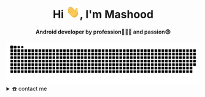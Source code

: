 <div align="center">
<h1 align="center">Hi <img width="35" src="https://github.com/the-alchemist-07/the-alchemist-07/blob/main/resources/img/waving.gif">, I'm Mashood</h1>
  <h4 align="center"><b>Android developer</b> by profession👨🏻‍💻 and passion😍</h4>
</div>

<div align="center">
  <a href="https://github.com/the-alchemist-07">
  <img  src="https://github.com/the-alchemist-07/the-alchemist-07/blob/main/resources/img/grid-snake.svg"
       alt="snake" /></a>
</div>

<details>
  <summary>☎️ contact me</summary>
<div>
<!--   <samp> -->
    <h2 align="center">😎 you can reach me by:</h2>
    <p align="center">
      <br/>
      <a href="https://www.linkedin.com/in/the-alchemist/" target="blank"><img align="center"
         src="https://img.shields.io/badge/linkedin-%231DA1F2.svg?style=for-the-badge&logo=linkedin&logoColor=white"
         alt="alchemist" height="30"/></a>
      <a href="mailto:mashoodpv.vkm@gmail.com" target="blank"><img align="center"
         src="https://img.shields.io/badge/gmail-EA4335.svg?style=for-the-badge&logo=gmail&logoColor=white"
         alt="alchemist" height="30"/></a>
      <a href="https://www.instagram.com/the__alchemist._/" target="blank"><img align="center"
         src="https://img.shields.io/badge/instagram-%23E4405F.svg?style=for-the-badge&logo=Instagram&logoColor=white"
         alt="alchemist" height="30"/></a>
      <a href="https://wa.me/+919567944372" target="blank"><img align="center"
         src="https://img.shields.io/badge/whatsapp-4B7F1.svg?style=for-the-badge&logo=whatsapp&logoColor=white"
         alt="alchemist" height="30"/></a>
      <br>
    </p>
<!--   </samp> -->
</div>
</details>
